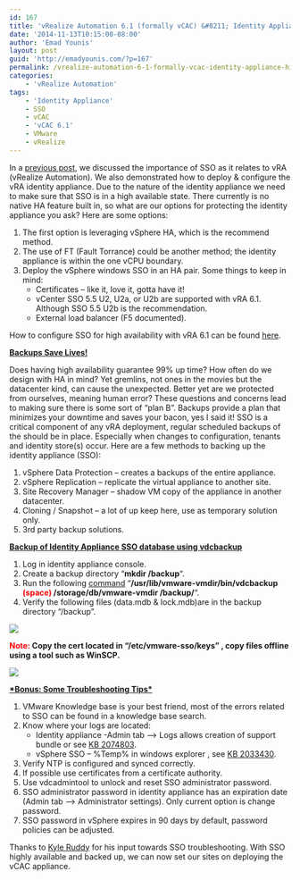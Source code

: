 ```yaml
---
id: 167
title: 'vRealize Automation 6.1 (formally vCAC) &#8211; Identity Appliance High Availability &#038; Backup'
date: '2014-11-13T10:15:00-08:00'
author: 'Emad Younis'
layout: post
guid: 'http://emadyounis.com/?p=167'
permalink: /vrealize-automation-6-1-formally-vcac-identity-appliance-high-availability-backup/
categories:
    - 'vRealize Automation'
tags:
    - 'Identity Appliance'
    - SSO
    - vCAC
    - 'vCAC 6.1'
    - VMware
    - vRealize
---
```


In a [previous post](http://emadyounis.com/vrealize-automation/vrealize-automation-6-1-formally-vcloud-automation-center-identity-appliance-deployment-configuration/ "vRealize Automation 6.1 (formally vCloud Automation Center) – Identity Appliance – Deployment / Configuration"), we discussed the importance of SSO as it relates to vRA (vRealize Automation). We also demonstrated how to deploy &amp; configure the vRA identity appliance. Due to the nature of the identity appliance we need to make sure that SSO is in a high available state. There currently is no native HA feature built in, so what are our options for protecting the identity appliance you ask? Here are some options:

1. The first option is leveraging vSphere HA, which is the recommend method.
2. The use of FT (Fault Torrance) could be another method; the identity appliance is within the one vCPU boundary.
3. Deploy the vSphere windows SSO in an HA pair. Some things to keep in mind: 
    - Certificates – like it, love it, gotta have it!
    - vCenter SSO 5.5 U2, U2a, or U2b are supported with vRA 6.1. Although SSO 5.5 U2b is the recommendation.
    - External load balancer (F5 documented).

How to configure SSO for high availability with vRA 6.1 can be found [here](http://www.vmware.com/files/pdf/products/vCloud/VMW-vRealize-Automation-61-Deployment-Guide-HA-Configurations.pdf).

<span style="text-decoration: underline;">**Backups Save Lives!**</span>

Does having high availability guarantee 99% up time? How often do we design with HA in mind? Yet gremlins, not ones in the movies but the datacenter kind, can cause the unexpected. Better yet are we protected from ourselves, meaning human error? These questions and concerns lead to making sure there is some sort of “plan B”. Backups provide a plan that minimizes your downtime and saves your bacon, yes I said it! SSO is a critical component of any vRA deployment, regular scheduled backups of the should be in place. Especially when changes to configuration, tenants and identity store(s) occur. Here are a few methods to backing up the identity appliance (SSO):

1. vSphere Data Protection – creates a backups of the entire appliance.
2. vSphere Replication – replicate the virtual appliance to another site.
3. Site Recovery Manager – shadow VM copy of the appliance in another datacenter.
4. Cloning / Snapshot – a lot of up keep here, use as temporary solution only.
5. 3rd party backup solutions.

<span style="text-decoration: underline;">**Backup of Identity Appliance SSO database using vdcbackup**</span>

1. Log in identity appliance console.
2. Create a backup directory “**mkdir /backup**“.
3. Run the following [command](http://emadyounis.com/wp-content/uploads/2014/11/Identity-Appliance-DB-backup.jpg) “**/usr/lib/vmware-vmdir/bin/vdcbackup <span style="color: #ff0000;">(space)</span> /storage/db/vmware-vmdir /backup/**“.
4. Verify the following files (data.mdb &amp; lock.mdb)are in the backup directory “/backup”.

[![](https://emadyounis.com/assets/img/2014/11/Identity-Appliance-DB-backup-2.jpg?resize=312%2C32)](https://emadyounis.com/assets/img/2014/11/Identity-Appliance-DB-backup-2.jpg)

**<span style="color: #ff0000;">Note:</span> Copy the cert located in “/etc/vmware-sso/keys” , copy files offline using a tool such as WinSCP.**

**![](https://emadyounis.com/assets/img/2014/11/Backup1.jpeg?resize=259%2C194)**

<span style="text-decoration: underline;">**\*Bonus: Some Troubleshooting Tips\***</span>

1. VMware Knowledge base is your best friend, most of the errors related to SSO can be found in a knowledge base search.
2. Know where your logs are located: 
    - Identity appliance -Admin tab –&gt; Logs allows creation of support bundle or see [KB 2074803](http://kb.vmware.com/selfservice/search.do?cmd=displayKC&docType=kc&docTypeID=DT_KB_1_1&externalId=2074803).
    - vSphere SSO – %Temp% in windows explorer , see [KB 2033430](http://kb.vmware.com/selfservice/search.do?cmd=displayKC&docType=kc&docTypeID=DT_KB_1_1&externalId=2033430).
3. Verify NTP is configured and synced correctly.
4. If possible use certificates from a certificate authority.
5. Use vdcadmintool to unlock and reset SSO administrator password.
6. SSO administrator password in identity appliance has an expiration date (Admin tab –&gt; Administrator settings). Only current option is change password.
7. SSO password in vSphere expires in 90 days by default, password policies can be adjusted.

Thanks to [Kyle Ruddy](https://twitter.com/RuddyVCP) for his input towards SSO troubleshooting. With SSO highly available and backed up, we can now set our sites on deploying the vCAC appliance.
